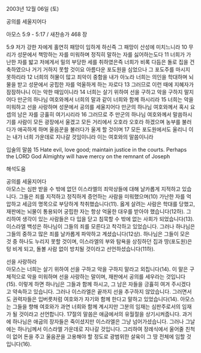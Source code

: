 2003년 12월 06일 (토)

공의를 세울지어다



아모스 5:9 - 5:17 / 새찬송가 468 장


5:9 저가 강한 자에게 홀연히 패망이 임하게 하신즉 그 패망이 산성에 미치느니라 
10 무리가 성문에서 책망하는 자를 미워하며 정직히 말하는 자를 싫어하는도다 
11 너희가 가난한 자를 밟고 저에게서 밀의 부당한 세를 취하였은즉 너희가 비록 다듬은 돌로 집을 건축하였으나 거기 거하지 못할 것이요 아름다운 포도원을 심었으나 그 포도주를 마시지 못하리라 
12 너희의 허물이 많고 죄악이 중함을 내가 아노라 너희는 의인을 학대하며 뇌물을 받고 성문에서 궁핍한 자를 억울하게 하는 자로다 
13 그러므로 이런 때에 지혜자가 잠잠하나니 이는 악한 때임이니라 
14 너희는 살기 위하여 선을 구하고 악을 구하지 말지어다 만군의 하나님 여호와께서 너희의 말과 같이 너희와 함께 하시리라 
15 너희는 악을 미워하고 선을 사랑하며 성문에서 공의를 세울지어다 만군의 하나님 여호와께서 혹시 요셉의 남은 자를 긍휼히 여기시리라 
16 그러므로 주 만군의 하나님 여호와께서 말씀하시기를 사람이 모든 광장에서 울겠고 모든 거리에서 오호라 오호라 하겠으며 농부를 불러다가 애곡하게 하며 울음꾼을 불러다가 울게 할 것이며 
17 모든 포도원에서도 울리니 이는 내가 너희 가운데로 지나갈 것임이니라 이는 여호와의 말씀이니라 

입술의 말씀 
15 Hate evil, love good; maintain justice in the courts. Perhaps the LORD God Almighty will have mercy on the remnant of Joseph

해석도움





공의를 세울지어다  
아모스는 심판 받을 수 밖에 없던 이스라엘의 죄악상들에 대해 날카롭게 지적하고 있습니다. 그들은 죄를 지적하고 정직하게 증언하는 사람을 미워했으며(10) 가난한 자를 억압하고 세금의 명목으로 부당하게 착취했습니다(11). 옳게 살려는 사람은 학대를 당했고, 재판에는 뇌물이 통용되어 궁핍한 자는 항상 억울한 대우를 받아야 했습니다(12하). 그리하여 생각이 있는 사람들은 다 입을 닫고 침묵할 수 밖에 없는 사회가 되었습니다(13). 이스라엘 백성은 하나님이 그들의 죄를 모른다고 착각하고 있었습니다. 그러나 하나님은 그들의 중하고 많은 죄를 날카롭게 파악하고 계셨습니다(12상). 하나님은 그들이 모은 것 중 하나도 누리지 못할 것이며, 이스라엘의 부와 탐욕을 상징하던 집과 땅(포도원)은 텅 비게 되고, 돌볼 사람 없이 방치될 것이라고 선언하셨습니다(11하). 

선을 사랑하라  
아모스는 너희는 살기 위하여 선을 구하고 악을 구하지 말라고 외칩니다(14). 이 말은 구체적으로 악을 미워하며 선을 사랑하는 말이며, 재판에서 공의를 세우라는 것입니다(15). 이렇게 하면 하나님은 그들과 함께 하시고, 그 남은 자들을 긍휼히 여겨 주시겠다고 약속하고 있습니다. 그러나 이스라엘은 끝까지 선을 추구하지 않았습니다. 그러면서도 권력자들은 입버릇처럼 여호와가 자기와 함께 한다고 말하고 있었습니다(14). 아모스는 그들을 향해 여호와가 과연 너희와 함께 계시지만 그분의 임재는 심판주로서의 임재가 될 것이라고 선언합니다. 17절의 말씀은 애굽에서의 유월절을 상기시켜줍니다. 과거에 하나님은 애굽의 장자들은 죽이셨지만 이스라엘은 그냥 넘어가셨습니다. 그러나 그날에는 하나님께서 이스라엘 가운데로 지나갈 것입니다. 그리하여 장례식에서 울어줄 친척이 없어 돈을 주고 울음꾼을 고용해야 할 정도로 광범위한 살육이 그 땅 전체에 임할 것입니다(16).